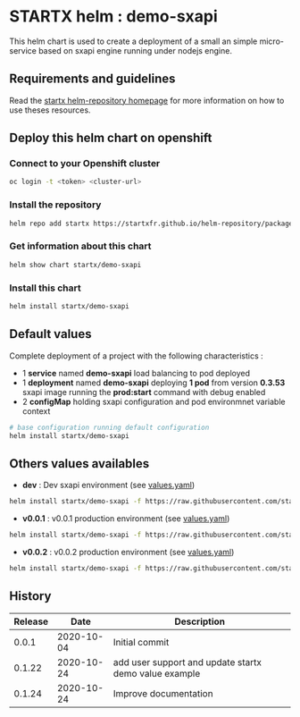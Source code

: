 # STARTX helm : demo-sxapi

This helm chart is used to create a deployment of a small an simple micro-service based on 
sxapi engine running under nodejs engine.

## Requirements and guidelines

Read the [startx helm-repository homepage](https://startxfr.github.io/helm-repository) for
more information on how to use theses resources.

## Deploy this helm chart on openshift

### Connect to your Openshift cluster

```bash
oc login -t <token> <cluster-url>
```

### Install the repository

```bash
helm repo add startx https://startxfr.github.io/helm-repository/packages/
```

### Get information about this chart

```bash
helm show chart startx/demo-sxapi
```

### Install this chart

```bash
helm install startx/demo-sxapi
```

## Default values

Complete deployment of a project with the following characteristics :

- 1 **service** named **demo-sxapi** load balancing to pod deployed
- 1 **deployment** named **demo-sxapi** deploying **1 pod** from version **0.3.53** sxapi image running the **prod:start** command with debug enabled
- 2 **configMap** holding sxapi configuration and pod environmnet variable context

```bash
# base configuration running default configuration
helm install startx/demo-sxapi
```

## Others values availables

- **dev** : Dev sxapi environment (see [values.yaml](https://raw.githubusercontent.com/startxfr/helm-repository/master/charts/demo-sxapi/values-dev.yaml))

```bash
helm install startx/demo-sxapi -f https://raw.githubusercontent.com/startxfr/helm-repository/master/charts/demo-sxapi/values-dev.yaml
```

- **v0.0.1** : v0.0.1 production environment (see [values.yaml](https://raw.githubusercontent.com/startxfr/helm-repository/master/charts/demo-sxapi/values-v0.0.1.yaml))

```bash
helm install startx/demo-sxapi -f https://raw.githubusercontent.com/startxfr/helm-repository/master/charts/demo-sxapi/values-v0.0.1.yaml
```

- **v0.0.2** : v0.0.2 production environment (see [values.yaml](https://raw.githubusercontent.com/startxfr/helm-repository/master/charts/demo-sxapi/values-v0.0.2.yaml))

```bash
helm install startx/demo-sxapi -f https://raw.githubusercontent.com/startxfr/helm-repository/master/charts/demo-sxapi/values-v0.0.2.yaml
```

## History

| Release | Date       | Description
| ------- | ---------- | -----------------------------------------------------
| 0.0.1   | 2020-10-04 | Initial commit
| 0.1.22  | 2020-10-24 | add user support and update startx demo value example
| 0.1.24   | 2020-10-24 | Improve documentation
